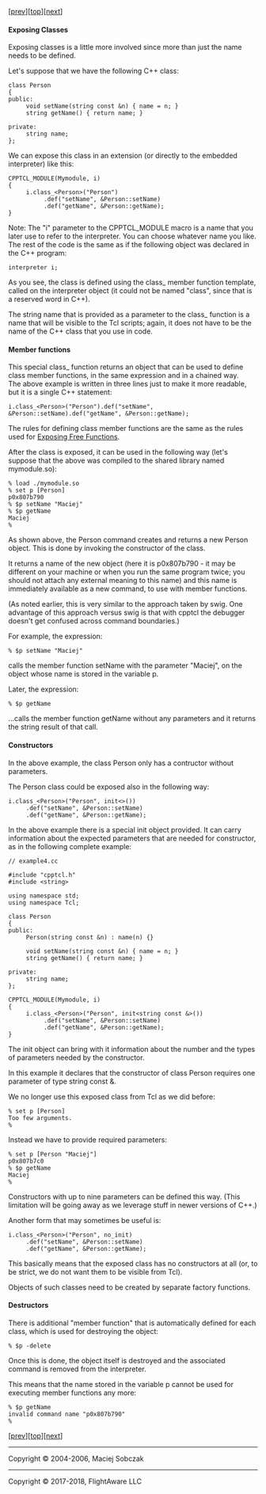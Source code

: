 [[prev](freefun.md)][[top](README.md)][[next](objects.md)]  

#### Exposing Classes  

Exposing classes is a little more involved since more than just the name needs to be defined.

Let's suppose that we have the following C++ class:

```
class Person  
{  
public:  
     void setName(string const &n) { name = n; }  
     string getName() { return name; }  

private:  
     string name;  
};  
```

We can expose this class in an extension (or directly to the embedded interpreter) like this:

```
CPPTCL_MODULE(Mymodule, i)  
{  
     i.class_<Person>("Person")  
          .def("setName", &Person::setName)  
          .def("getName", &Person::getName);  
}  
```

Note: The "i" parameter to the CPPTCL_MODULE macro is a name that you later use to refer to the interpreter. You can choose whatever name you like. The rest of the code is the same as if the following object was declared in the C++ program:  

```
interpreter i;  
```

As you see, the class is defined using the class_ member function template, called on the interpreter object (it could not be named "class", since that is a reserved word in C++).

The string name that is provided as a parameter to the class_ function is a name that will be visible to the Tcl scripts; again, it does not have to be the name of the C++ class that you use in code.  

#### <a name="members"></a>Member functions

This special class_ function returns an object that can be used to define class member functions, in the same expression and in a chained way.  
The above example is written in three lines just to make it more readable, but it is a single C++ statement:  

```
i.class_<Person>("Person").def("setName", &Person::setName).def("getName", &Person::getName);  
```

The rules for defining class member functions are the same as the rules used for [Exposing Free Functions](freefun.md).  

After the class is exposed, it can be used in the following way (let's suppose that the above was compiled to the shared library named mymodule.so):  

```
% load ./mymodule.so  
% set p [Person]  
p0x807b790  
% $p setName "Maciej"  
% $p getName  
Maciej  
%  
```

As shown above, the Person command creates and returns a new Person object. This is done by invoking the constructor of the class.

It returns a name of the new object (here it is p0x807b790 - it may be different on your machine or when you run the same program twice; you should not attach any external meaning to this name) and this name is immediately available as a new command, to use with member functions.

(As noted earlier, this is very similar to the approach taken by swig. One advantage of this approach versus swig is that with cpptcl the debugger doesn't get confused across command boundaries.)

For example, the expression:

```
% $p setName "Maciej"  
```

calls the member function setName with the parameter "Maciej", on the object whose name is stored in the variable p.

Later, the expression:

```
% $p getName  
```

...calls the member function getName without any parameters and it returns the string result of that call.

#### <a name="constructors"></a>Constructors

In the above example, the class Person only has a contructor without parameters.

The Person class could be exposed also in the following way:

```
i.class_<Person>("Person", init<>())  
     .def("setName", &Person::setName)  
     .def("getName", &Person::getName);  
```

In the above example there is a special init object provided. It can carry information about the expected parameters that are needed for constructor, as in the following complete example:

```
// example4.cc  

#include "cpptcl.h"  
#include <string>  

using namespace std;  
using namespace Tcl;  

class Person  
{  
public:  
     Person(string const &n) : name(n) {}  

     void setName(string const &n) { name = n; }  
     string getName() { return name; }  

private:  
     string name;  
};  

CPPTCL_MODULE(Mymodule, i)  
{  
     i.class_<Person>("Person", init<string const &>())  
          .def("setName", &Person::setName)  
          .def("getName", &Person::getName);  
}  
```

The init object can bring with it information about the number and the types of parameters needed by the constructor.

In this example it declares that the constructor of class Person requires one parameter of type string const &.

We no longer use this exposed class from Tcl as we did before:

```
% set p [Person]  
Too few arguments.  
%  
```

Instead we have to provide required parameters:  

```
% set p [Person "Maciej"]  
p0x807b7c0  
% $p getName  
Maciej  
%  
```

Constructors with up to nine parameters can be defined this way. (This limitation will be going away as we leverage stuff in newer versions of C++.)

Another form that may sometimes be useful is:

```
i.class_<Person>("Person", no_init)  
     .def("setName", &Person::setName)  
     .def("getName", &Person::getName);  
```

This basically means that the exposed class has no constructors at all (or, to be strict, we do not want them to be visible from Tcl).

Objects of such classes need to be created by separate factory functions.

#### <a name="destructors"></a>Destructors

There is additional "member function" that is automatically defined for each class, which is used for destroying the object:

```
% $p -delete  
```

Once this is done, the object itself is destroyed and the associated command is removed from the interpreter.

This means that the name stored in the variable p cannot be used for executing member functions any more:

```
% $p getName  
invalid command name "p0x807b790"  
%  
```

[[prev](freefun.md)][[top](README.md)][[next](objects.md)]  

* * *

Copyright © 2004-2006, Maciej Sobczak  

* * *

Copyright © 2017-2018, FlightAware LLC
